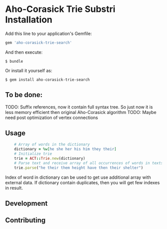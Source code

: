 # Aho-Corasick Trie Substri Installation

Add this line to your application's Gemfile:

```ruby
gem 'aho-corasick-trie-search'
```

And then execute:

    $ bundle

Or install it yourself as:

    $ gem install aho-corasick-trie-search

## To be done:

TODO: Suffix references, now it contain full syntax tree. So just now it is less memory efficient then original Aho-Corasick algorithm
TODO: Maybe need post optimization of vertex connections

## Usage

```ruby
    # Array of words in the dictionary
    dictionary = %w[he she her his him they their]
    # Initialize trie
    trie = ACT::Trie.new(dictionary)
    # Parse text and receive array of all occurrences of words in texts with indexes of word in dictionary
    trie.parse("he their them height have then their shelter")
```

Index of word in dictionary can be used to get use additional array with external data. If dictionary contain duplicates, then you will get few indexes in result.

## Development

## Contributing
